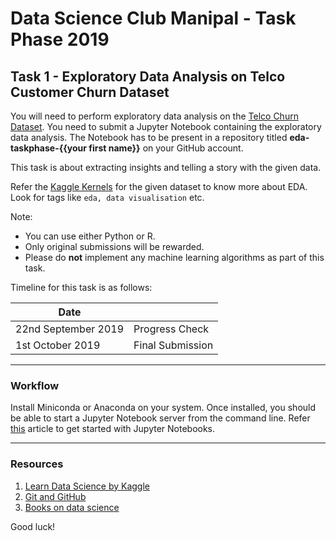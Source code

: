 # Data Science Club Manipal - Task Phase 2019

## Task 1 - Exploratory Data Analysis on Telco Customer Churn Dataset

You will need to perform exploratory data analysis on the [Telco Churn Dataset](https://www.kaggle.com/blastchar/telco-customer-churn "Telco Customer Churn"). You need to submit a Jupyter Notebook containing the exploratory data analysis. The Notebook has to be present in a repository titled **eda-taskphase-{{your first name}}** on your GitHub account.

This task is about extracting insights and telling a story with the given data.

Refer the [Kaggle Kernels](https://www.kaggle.com/blastchar/telco-customer-churn/kernels) for the given dataset to know more about EDA. Look for tags like ```eda, data visualisation``` etc.

Note:
* You can use either Python or R.
* Only original submissions will be rewarded.
* Please do **not** implement any machine learning algorithms as part of this task.


Timeline for this task is as follows:

| Date ||
|---|---|
| 22nd September 2019 | Progress Check   |
| 1st October 2019    | Final Submission |

***
### Workflow
Install Miniconda or Anaconda on your system. Once installed, you should be able to start a Jupyter Notebook server from the command line. Refer [this](https://realpython.com/jupyter-notebook-introduction/) article to get started with Jupyter Notebooks. 
***
### Resources
1. [Learn Data Science by Kaggle](https://www.kaggle.com/learn/overview)
2. [Git and GitHub](https://www.youtube.com/watch?v=SWYqp7iY_Tc)
3. [Books on data science]()

Good luck!


